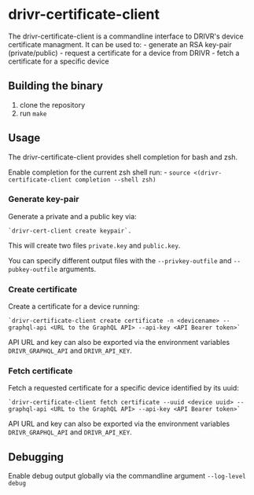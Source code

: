 # drivr-certificate-client

The drivr-certificate-client is a commandline interface to DRIVR's device certificate managment.
It can be used to:
    - generate an RSA key-pair (private/public)
    - request a certificate for a device from DRIVR
    - fetch a certificate for a specific device

## Building the binary

1. clone the repository
1. run `make`

## Usage

The drivr-certificate-client provides shell completion for bash and zsh.

Enable completion for the current zsh shell run:
    - `source <(drivr-certificate-client completion --shell zsh)`

### Generate key-pair

Generate a private and a public key via:

    `drivr-cert-client create keypair`.

This will create two files `private.key` and `public.key`. 

You can specify different output files with the `--privkey-outfile` and `--pubkey-outfile` arguments.

### Create certificate

Create a certificate for a device running:

    `drivr-certificate-client create certificate -n <devicename> --graphql-api <URL to the GraphQL API> --api-key <API Bearer token>`

API URL and key can also be exported via the environment variables `DRIVR_GRAPHQL_API` and `DRIVR_API_KEY`.

### Fetch certificate

Fetch a requested certificate for a specific device identified by its uuid:

    `drivr-certificate-client fetch certificate --uuid <device uuid> --graphql-api <URL to the GraphQL API> --api-key <API Bearer token>`

API URL and key can also be exported via the environment variables `DRIVR_GRAPHQL_API` and `DRIVR_API_KEY`.

## Debugging

Enable debug output globally via the commandline argument `--log-level debug`
